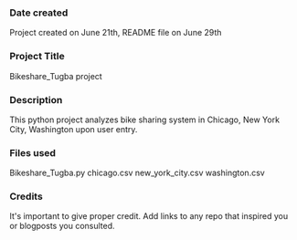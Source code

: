 ### Date created
Project created on June 21th, README file on June 29th
### Project Title
Bikeshare_Tugba project

### Description
This python project analyzes bike sharing system in Chicago, New York City, Washington upon user entry.

### Files used
Bikeshare_Tugba.py
chicago.csv
new_york_city.csv
washington.csv

### Credits
It's important to give proper credit. Add links to any repo that inspired you or blogposts you consulted.
